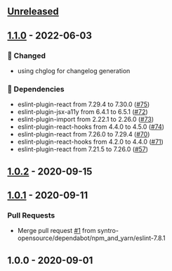 <a name="unreleased"></a>
## [Unreleased]


<a name="1.1.0"></a>
## [1.1.0] - 2022-06-03
### 🔧 Changed
- using chglog for changelog generation

### 🧬 Dependencies
- eslint-plugin-react from 7.29.4 to 7.30.0 ([#75](https://github.com/syntro-opensource/eslint-config-base/issues/75))
- eslint-plugin-jsx-a11y from 6.4.1 to 6.5.1 ([#72](https://github.com/syntro-opensource/eslint-config-base/issues/72))
- eslint-plugin-import from 2.22.1 to 2.26.0 ([#73](https://github.com/syntro-opensource/eslint-config-base/issues/73))
- eslint-plugin-react-hooks from 4.4.0 to 4.5.0 ([#74](https://github.com/syntro-opensource/eslint-config-base/issues/74))
- eslint-plugin-react from 7.26.0 to 7.29.4 ([#70](https://github.com/syntro-opensource/eslint-config-base/issues/70))
- eslint-plugin-react-hooks from 4.2.0 to 4.4.0 ([#71](https://github.com/syntro-opensource/eslint-config-base/issues/71))
- eslint-plugin-react from 7.21.5 to 7.26.0 ([#57](https://github.com/syntro-opensource/eslint-config-base/issues/57))


<a name="1.0.2"></a>
## [1.0.2] - 2020-09-15

<a name="1.0.1"></a>
## [1.0.1] - 2020-09-11
### Pull Requests
- Merge pull request [#1](https://github.com/syntro-opensource/eslint-config-base/issues/1) from syntro-opensource/dependabot/npm_and_yarn/eslint-7.8.1


<a name="1.0.0"></a>
## 1.0.0 - 2020-09-01

[Unreleased]: https://github.com/syntro-opensource/eslint-config-base/compare/1.1.0...HEAD
[1.1.0]: https://github.com/syntro-opensource/eslint-config-base/compare/1.0.2...1.1.0
[1.0.2]: https://github.com/syntro-opensource/eslint-config-base/compare/1.0.1...1.0.2
[1.0.1]: https://github.com/syntro-opensource/eslint-config-base/compare/1.0.0...1.0.1
